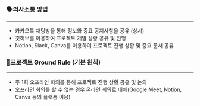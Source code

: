 
### 🗣️의사소통 방법
---
- 카카오톡 채팅방을 통해 정보와 중요 공지사항을 공유 (상시)
- 깃허브를 이용하여 프로젝트 개발 상황 공유 및 진행
- Notion, Slack, Canva를 이용하여 프로젝트 진행 상황 및 중요 문서 공유


### 📌프로젝트 Ground Rule (기본 원칙)
---
- 주 1회 오프라인 회의를 통해 프로젝트 진행 상황 공유 및 논의
- 오프라인 회의를 할 수 없는 경우 온라인 회의로 대체(Google Meet, Notion, Canva 등의 플랫폼 이용) 

